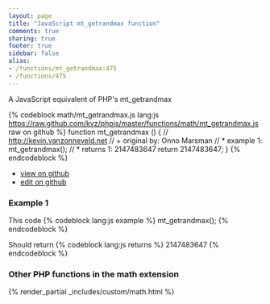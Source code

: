```yaml
---
layout: page
title: "JavaScript mt_getrandmax function"
comments: true
sharing: true
footer: true
sidebar: false
alias:
- /functions/mt_getrandmax:475
- /functions/475
---
```

<!-- Generated by Rakefile:build -->
A JavaScript equivalent of PHP's mt_getrandmax

{% codeblock math/mt_getrandmax.js lang:js https://raw.github.com/kvz/phpjs/master/functions/math/mt_getrandmax.js raw on github %}
function mt_getrandmax () {
  // http://kevin.vanzonneveld.net
  // +   original by: Onno Marsman
  // *     example 1: mt_getrandmax();
  // *     returns 1: 2147483647
  return 2147483647;
}
{% endcodeblock %}

 - [view on github](https://github.com/kvz/phpjs/blob/master/functions/math/mt_getrandmax.js)
 - [edit on github](https://github.com/kvz/phpjs/edit/master/functions/math/mt_getrandmax.js)

### Example 1
This code
{% codeblock lang:js example %}
mt_getrandmax();
{% endcodeblock %}

Should return
{% codeblock lang:js returns %}
2147483647
{% endcodeblock %}


### Other PHP functions in the math extension
{% render_partial _includes/custom/math.html %}
